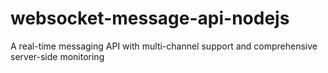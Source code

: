# websocket-message-api-nodejs
A real-time messaging API with multi-channel support and comprehensive server-side monitoring
